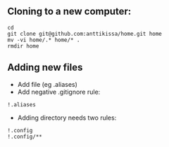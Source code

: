 ## Cloning to a new computer:

```
cd
git clone git@github.com:anttikissa/home.git home
mv -vi home/.* home/* .
rmdir home
```

## Adding new files

- Add file (eg .aliases)
- Add negative .gitignore rule:

```
!.aliases
```

- Adding directory needs two rules:

```
!.config
!.config/**
```

